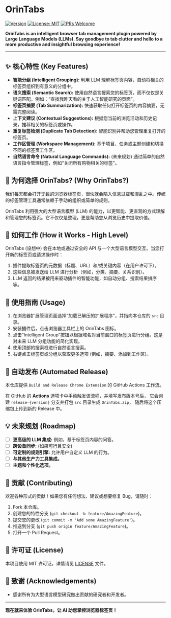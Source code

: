 # OrinTabs

[![Version](https://img.shields.io/badge/version-0.1.0-blue.svg)](https://github.com/BYC30/OrinTabs)
[![License: MIT](https://img.shields.io/badge/License-MIT-yellow.svg)](https://opensource.org/licenses/MIT)
[![PRs Welcome](https://img.shields.io/badge/PRs-welcome-brightgreen.svg?style=flat-square)](http://makeapullrequest.com)

**OrinTabs is an intelligent browser tab management plugin powered by Large Language Models (LLMs). Say goodbye to tab clutter and hello to a more productive and insightful browsing experience!**

---

## ✨ 核心特性 (Key Features)

*   **智能分组 (Intelligent Grouping):** 利用 LLM 理解标签页内容，自动将相关的标签页组织到有意义的分组中。
*   **语义搜索 (Semantic Search):** 使用自然语言搜索您的标签页，而不仅仅是关键词匹配。例如：“查找我昨天看的关于人工智能研究的页面”。
*   **标签页摘要 (Tab Summarization):** 快速获取任何打开标签页的内容摘要，无需完整阅读。
*   **上下文建议 (Contextual Suggestions):** 根据您当前的浏览活动和历史记录，推荐相关的标签页或操作。
*   **重复标签检测 (Duplicate Tab Detection):** 智能识别并帮助您管理重复打开的标签页。
*   **工作区管理 (Workspace Management):** 基于项目、任务或主题创建和切换不同的标签页工作区。
*   **自然语言命令 (Natural Language Commands):** (未来规划) 通过简单的自然语言指令管理标签，例如“关闭所有购物相关的标签”。

## 🤔 为何选择 OrinTabs? (Why OrinTabs?)

我们每天都会打开无数的浏览器标签页，很快就会陷入信息过载和混乱之中。传统的标签管理工具通常依赖于手动的组织或简单的规则。

OrinTabs 利用强大的大型语言模型 (LLM) 的能力，以更智能、更直观的方式理解和管理您的标签页。它不仅仅是整理，更是帮助您从浏览历史中提取价值。

## 🚀 如何工作 (How it Works - High Level)

OrinTabs (设想中) 会在本地或通过安全的 API 与一个大型语言模型交互。当您打开新的标签页或请求操作时：

1.  插件提取标签页的元数据（标题、URL）和/或关键内容（在用户许可下）。
2.  这些信息被发送给 LLM 进行分析（例如，分类、摘要、关系识别）。
3.  LLM 返回的结果被用来驱动插件的智能功能，如自动分组、搜索结果排序等。

## 📖 使用指南 (Usage)

1.  在浏览器扩展管理页面选择“加载已解压的扩展程序”，并指向本仓库的 `src` 目录。
2.  安装插件后，点击浏览器工具栏上的 OrinTabs 图标。
3.  点击“Intelligent Group”按钮以根据域名对当前窗口的标签页进行分组。这是对未来 LLM 分组功能的简化实现。
4.  使用顶部的搜索框进行自然语言搜索。
5.  右键点击标签页或分组以获取更多选项 (例如，摘要、添加到工作区)。

## 🔄 自动发布 (Automated Release)
本仓库提供 `Build and Release Chrome Extension` 的 GitHub Actions 工作流。

在 GitHub 的 **Actions** 选项卡中手动触发该流程，并填写发布版本号后，
它会创建 `release-{version}` 分支并打包 `src` 目录生成 `OrinTabs.zip`，
随后将这个压缩包上传到新的 Release 中。


## 💡 未来规划 (Roadmap)

*   [ ] **更高级的 LLM 集成:** 例如，基于标签页内容的问答。
*   [ ] **跨设备同步:** (如果可行且安全)
*   [ ] **可定制的规则引擎:** 允许用户自定义 LLM 的行为。
*   [ ] **与其他生产力工具集成。**
*   [ ] **主题和个性化选项。**

## 🤝 贡献 (Contributing)

欢迎各种形式的贡献！如果您有任何想法、建议或想要修复 Bug，请随时：

1.  Fork 本仓库。
2.  创建您的特性分支 (`git checkout -b feature/AmazingFeature`)。
3.  提交您的更改 (`git commit -m 'Add some AmazingFeature'`)。
4.  推送到分支 (`git push origin feature/AmazingFeature`)。
5.  打开一个 Pull Request。

## 📝 许可证 (License)

本项目使用 MIT 许可证。详情请见 [LICENSE](LICENSE) 文件。

## 🙏 致谢 (Acknowledgements)

*   感谢所有为大型语言模型研究做出贡献的研究者和开发者。

---

**现在就来体验 OrinTabs，让 AI 助您掌控浏览器标签页！**
